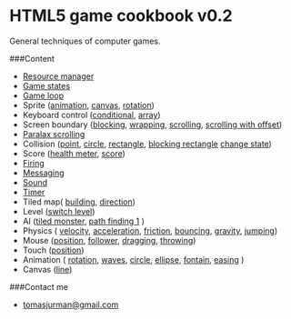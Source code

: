 # HTML5 game cookbook v0.2

General techniques of computer games.

###Content
- [Resource manager](#)
- [Game states](#)
- [Game loop](#)
- Sprite ([animation](#), [canvas](#), [rotation](#))
- Keyboard control ([conditional](#), [array](#))
- Screen boundary ([blocking](#), [wrapping](#), [scrolling](#), [scrolling with offset](#))
- [Paralax scrolling](#)
- Collision ([point](#), [circle](#), [rectangle](#), [blocking rectangle](#) [change state](#))
- Score ([health meter](#), [score](#))
- [Firing](#)
- [Messaging](#)
- [Sound](#)
- [Timer](#)
- Tiled map( [building](#), [direction](#))
- Level ([switch level](#))
- AI ([tiled monster](#), [path finding 1](#) )
- Physics ( [velocity](#), [acceleration](#), [friction](#), [bouncing](#), [gravity](#), [jumping](#))
- Mouse ([position](#), [follower](#), [dragging](#), [throwing](#))
- Touch ([position](#))
- Animation ( [rotation](#), [waves](#), [circle](#), [ellipse](#), [fontain](#), [easing](#) )
- Canvas ([line](#))


###Contact me
- tomasjurman@gmail.com


